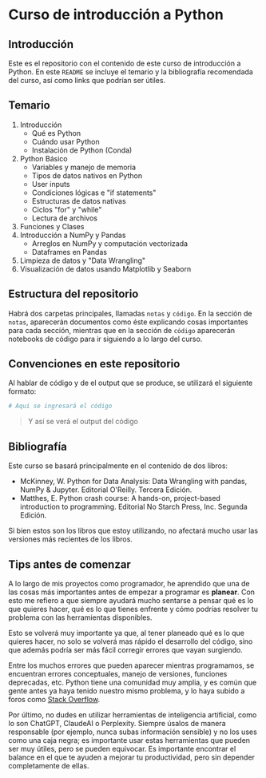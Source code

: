 # Curso de introducción a Python

## Introducción

Este es el repositorio con el contenido de este curso de introducción a Python. En este `README` se incluye el temario y la bibliografía recomendada del curso, así como links que podrían ser útiles.

## Temario

1. Introducción
    - Qué es Python
    - Cuándo usar Python
    - Instalación de Python (Conda)
2. Python Básico
    - Variables y manejo de memoria
    - Tipos de datos nativos en Python
    - User inputs
    - Condiciones lógicas e "if statements"
    - Estructuras de datos nativas
    - Ciclos "for" y "while"
    - Lectura de archivos
3. Funciones y Clases
4. Introducción a NumPy y Pandas
    - Arreglos en NumPy y computación vectorizada
    - Dataframes en Pandas
5. Limpieza de datos y "Data Wrangling"
6. Visualización de datos usando Matplotlib y Seaborn

## Estructura del repositorio

Habrá dos carpetas principales, llamadas `notas` y `código`. En la sección de `notas`, aparecerán documentos como éste explicando cosas importantes para cada sección, mientras que en la sección de `código` aparecerán notebooks de código para ir siguiendo a lo largo del curso.

## Convenciones en este repositorio

Al hablar de código y de el output que se produce, se utilizará el siguiente formato:

```python
# Aqui se ingresará el código
```

> Y así se verá el output del código

## Bibliografía

Este curso se basará principalmente en el contenido de dos libros:

- McKinney, W. Python for Data Analysis: Data Wrangling with pandas, NumPy & Jupyter. Editorial O'Reilly. Tercera Edición.
- Matthes, E. Python crash course: A hands-on, project-based introduction to programming. Editorial No Starch Press, Inc. Segunda Edición.

Si bien estos son los libros que estoy utilizando, no afectará mucho usar las versiones más recientes de los libros.

## Tips antes de comenzar

A lo largo de mis proyectos como programador, he aprendido que una de las cosas más importantes antes de empezar a programar es **planear**. Con esto me refiero a que siempre ayudará mucho sentarse a pensar qué es lo que quieres hacer, qué es lo que tienes enfrente y cómo podrías resolver tu problema con las herramientas disponibles.

Esto se volverá muy importante ya que, al tener planeado qué es lo que quieres hacer, no solo se volverá mas rápido el desarrollo del código, sino que además podría ser más fácil corregir errores que vayan surgiendo.

Entre los muchos errores que pueden aparecer mientras programamos, se encuentran errores conceptuales, manejo de versiones, funciones deprecadas, etc. Python tiene una comunidad muy amplia, y es común que gente antes ya haya tenido nuestro mismo problema, y lo haya subido a foros como [Stack Overflow](https://stackoverflow.com/).

Por último, no dudes en utilizar herramientas de inteligencia artificial, como lo son ChatGPT, ClaudeAI o Perplexity. Siempre úsalos de manera responsable (por ejemplo, nunca subas información sensible) y no los uses como una caja negra; es importante usar estas herramientas que pueden ser muy útiles, pero se pueden equivocar. Es importante encontrar el balance en el que te ayuden a mejorar tu productividad, pero sin depender completamente de ellas.
